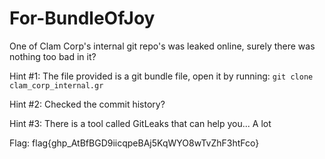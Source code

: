 # For-BundleOfJoy

One of Clam Corp's internal git repo's was leaked online, surely there was nothing too bad in it?

Hint #1: The file provided is a git bundle file, open it by running: `git clone clam_corp_internal.gr`

Hint #2: Checked the commit history?

Hint #3: There is a tool called GitLeaks that can help you... A lot


Flag: flag{ghp_AtBfBGD9iicqpeBAj5KqWYO8wTvZhF3htFco}
